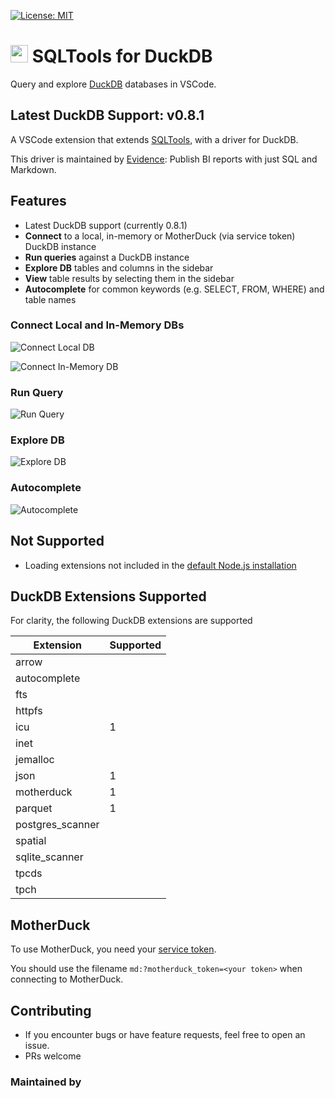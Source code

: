 [![License: MIT](https://img.shields.io/badge/License-MIT-yellow.svg)](https://opensource.org/licenses/MIT)

# <img src="https://github.com/evidence-dev/sqltools-duckdb-driver/blob/master/icons/default.png?raw=true"  style="height:1em;"/> SQLTools for DuckDB 

Query and explore [DuckDB](https://duckdb.org/) databases in VSCode.
## Latest DuckDB Support: v0.8.1

A VSCode extension that extends [SQLTools](https://marketplace.visualstudio.com/items?itemName=mtxr.sqltools), with a driver for DuckDB.

This driver is maintained by [Evidence](https://evidence.dev): Publish BI reports with just SQL and Markdown.

## Features

- Latest DuckDB support (currently 0.8.1)
- **Connect** to a local, in-memory or MotherDuck (via service token) DuckDB instance
- **Run queries** against a DuckDB instance
- **Explore DB** tables and columns in the sidebar
- **View** table results by selecting them in the sidebar
- **Autocomplete** for common keywords (e.g. SELECT, FROM, WHERE) and table names

### Connect Local and In-Memory DBs

![Connect Local DB](https://github.com/evidence-dev/sqltools-duckdb-driver/blob/master/docs/images/connect-local-db.gif?raw=true)

![Connect In-Memory DB](https://github.com/evidence-dev/sqltools-duckdb-driver/blob/master/docs/images/connect-in-memory-db.gif?raw=true)
### Run Query

![Run Query](https://github.com/evidence-dev/sqltools-duckdb-driver/blob/master/docs/images/run-query.gif?raw=true)

### Explore DB

![Explore DB](https://github.com/evidence-dev/sqltools-duckdb-driver/blob/master/docs/images/explore-db.gif?raw=true)

### Autocomplete

![Autocomplete](https://github.com/evidence-dev/sqltools-duckdb-driver/blob/master/docs/images/autocomplete.gif?raw=true)

## Not Supported
- Loading extensions not included in the [default Node.js installation](#DuckDB-Extensions-Supported)

## DuckDB Extensions Supported

For clarity, the following DuckDB extensions are supported

| Extension        | Supported |
|------------------|-----------|
| arrow            |           |
| autocomplete     |           |
| fts              |           |
| httpfs           |           |
| icu              | 1         |
| inet             |           |
| jemalloc         |           |
| json             | 1         |
| motherduck       | 1         |
| parquet          | 1         |
| postgres_scanner |           |
| spatial          |           |
| sqlite_scanner   |           |
| tpcds            |           |
| tpch             |           |


## MotherDuck
To use MotherDuck, you need your [service token](https://motherduck.com/docs/authenticating-to-motherduck#fetching-the-service-token).

You should use the filename `md:?motherduck_token=<your token>` when connecting to MotherDuck.

## Contributing

- If you encounter bugs or have feature requests, feel free to open an issue.
- PRs welcome

### Maintained by [<img src="https://github.com/evidence-dev/sqltools-duckdb-driver/blob/master/docs/images/evidence.png?raw=true"  style="height:1em;"/>](https://www.evidence.dev)
